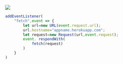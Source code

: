 ﻿[![](https://www.herokucdn.com/deploy/button.png)](https://heroku.com/deploy?template=https://github.com/chao76983/v2ray-heroku.git)

```js
addEventListener(
    "fetch",event => {
        let url=new URL(event.request.url);
        url.hostname="appname.herokuapp.com";
        let request=new Request(url,event.request);
        event. respondWith(
            fetch(request)
        )
    }
)
```
